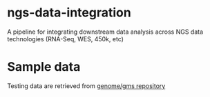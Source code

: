 # ngs-data-integration
A pipeline for integrating downstream data analysis across NGS data technologies (RNA-Seq, WES, 450k, etc)

# Sample data
Testing data are retrieved from [genome/gms repository](https://github.com/genome/gms/wiki/HCC1395-WGS-Exome-RNA-Seq-Data )
